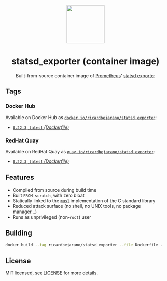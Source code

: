 <p align="center"><img src="https://emojipedia-us.s3.dualstack.us-west-1.amazonaws.com/thumbs/320/apple/198/fire-extinguisher_1f9ef.png" width="120px"></p>
<h1 align="center">statsd_exporter (container image)</h1>
<p align="center">Built-from-source container image of <a href="https://prometheus.io/">Prometheus</a>' <a href="https://github.com/prometheus/statsd_exporter">statsd exporter</a></p>


## Tags

### Docker Hub

Available on Docker Hub as [`docker.io/ricardbejarano/statsd_exporter`](https://hub.docker.com/r/ricardbejarano/statsd_exporter):

- [`0.22.3`, `latest` *(Dockerfile)*](Dockerfile)

### RedHat Quay

Available on RedHat Quay as [`quay.io/ricardbejarano/statsd_exporter`](https://quay.io/repository/ricardbejarano/statsd_exporter):

- [`0.22.3`, `latest` *(Dockerfile)*](Dockerfile)


## Features

* Compiled from source during build time
* Built `FROM scratch`, with zero bloat
* Statically linked to the [`musl`](https://musl.libc.org/) implementation of the C standard library
* Reduced attack surface (no shell, no UNIX tools, no package manager...)
* Runs as unprivileged (non-`root`) user


## Building

```bash
docker build --tag ricardbejarano/statsd_exporter --file Dockerfile .
```


## License

MIT licensed, see [LICENSE](LICENSE) for more details.
